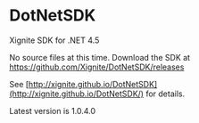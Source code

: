 DotNetSDK
=========

Xignite SDK for .NET 4.5

No source files at this time.  Download the SDK at https://github.com/Xignite/DotNetSDK/releases


See [http://xignite.github.io/DotNetSDK](http://xignite.github.io/DotNetSDK/) for details.

Latest version is 1.0.4.0